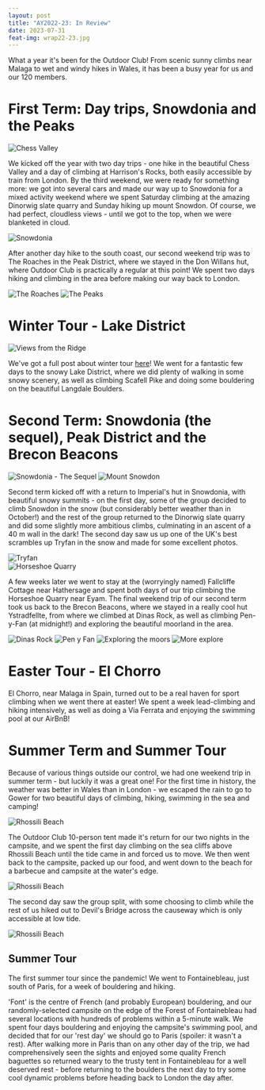 ```yaml
---
layout: post
title: "AY2022-23: In Review"
date: 2023-07-31
feat-img: wrap22-23.jpg
---
```


What a year it's been for the Outdoor Club! From scenic sunny climbs near Malaga to wet and windy hikes in Wales, it has been a busy year for us and our 120 members.

# First Term: Day trips, Snowdonia and the Peaks

![Chess Valley](../../../img/posts/wrap-chess.jpg)

We kicked off the year with two day trips - one hike in the beautiful Chess Valley and a day of climbing at Harrison's Rocks, both easily accessible by train from London. By the third weekend, we were ready for something more: we got into several cars and made our way up to Snowdonia for a mixed activity weekend where we spent Saturday climbing at the amazing Dinorwig slate quarry and Sunday hiking up mount Snowdon. Of course, we had perfect, cloudless views - until we got to the top, when we were blanketed in cloud.

![Snowdonia](../../../img/posts/wrap-snow1.jpg)

After another day hike to the south coast, our second weekend trip was to The Roaches in the Peak District, where we stayed in the Don Willans hut, where Outdoor Club is practically a regular at this point! We spent two days hiking and climbing in the area before making our way back to London.

![The Roaches](../../../img/posts/wrap-peak1-1.jpg)
![The Peaks](../../../img/posts/wrap-peak1-2.jpg)

# Winter Tour - Lake District

![Views from the Ridge](../../../img/posts/winter2022.jpg)

We've got a full post about winter tour [here](https://icoutdoor.github.io/2022/12/21/Lakes.html)!
We went for a fantastic few days to the snowy Lake District, where we did plenty of walking in some snowy scenery, as well as climbing Scafell Pike and doing some bouldering on the beautiful Langdale Boulders.

# Second Term: Snowdonia (the sequel), Peak District and the Brecon Beacons

![Snowdonia - The Sequel](../../../img/posts/wrap-snow2-1.jpg)
![Mount Snowdon](../../../img/posts/wrap-snow2-2.jpg)

Second term kicked off with a return to Imperial's hut in Snowdonia, with beautiful snowy summits - on the first day, some of the group decided to climb Snowdon in the snow (but considerably better weather than in October!) and the rest of the group returned to the Dinorwig slate quarry and did some slightly more ambitious climbs, culminating in an ascent of a 40 m wall in the dark! The second day saw us up one of the UK's best scrambles up Tryfan in the snow and made for some excellent photos.

![Tryfan](../../../img/posts/wrap-snow2-3.jpg)  
![Horseshoe Quarry](../../../img/posts/wrap-peak2.jpg)

A few weeks later we went to stay at the (worryingly named) Fallcliffe Cottage near Hathersage and spent both days of our trip climbing the Horseshoe Quarry near Eyam. The final weekend trip of our second term took us back to the Brecon Beacons, where we stayed in a really cool hut Ystradfellte, from where we climbed at Dinas Rock, as well as climbing Pen-y-Fan (at midnight!) and exploring the beautiful moorland in the area.

![Dinas Rock](../../../img/posts/wrap-brecon-1.jpg)
![Pen y Fan](../../../img/posts/wrap-brecon-4.jpg)
![Exploring the moors](../../../img/posts/wrap-brecon-2.jpg)
![More explore](../../../img/posts/wrap-brecon-2.jpg)

# Easter Tour - El Chorro

El Chorro, near Malaga in Spain, turned out to be a real haven for sport climbing when we went there at easter! We spent a week lead-climbing and hiking intensively, as well as doing a Via Ferrata and enjoying the swimming pool at our AirBnB!

# Summer Term and Summer Tour

Because of various things outside our control, we had one weekend trip in summer term - but luckily it was a great one! For the first time in history, the weather was better in Wales than in London - we escaped the rain to go to Gower for two beautiful days of climbing, hiking, swimming in the sea and camping!

![Rhossili Beach](../../../img/posts/wrap-gower-1.jpg)

The Outdoor Club 10-person tent made it's return for our two nights in the campsite, and we spent the first day climbing on the sea cliffs above Rhossili Beach until the tide came in and forced us to move. We then went back to the campsite, packed up our food, and went down to the beach for a barbecue and campsite at the water's edge.

![Rhossili Beach](../../../img/posts/wrap-gower-2.jpg)

The second day saw the group split, with some choosing to climb while the rest of us hiked out to Devil's Bridge across the causeway which is only accessible at low tide.

![Rhossili Beach](../../../img/posts/wrap-gower-3.jpg)

## Summer Tour

The first summer tour since the pandemic! We went to Fontainebleau, just south of Paris, for a week of bouldering and hiking.

'Font' is the centre of French (and probably European) bouldering, and our randomly-selected campsite on the edge of the Forest of Fontainebleau had several locations with hundreds of problems within a 5-minute walk. We spent four days bouldering and enjoying the campsite's swimming pool, and decided that for our 'rest day' we should go to Paris (spoiler: it wasn't a rest). After walking more in Paris than on any other day of the trip, we had comprehensively seen the sights and enjoyed some quality French baguettes so returned weary to the trusty tent in Fontainebleau for a well deserved rest - before returning to the boulders the next day to try some cool dynamic problems before heading back to London the day after.